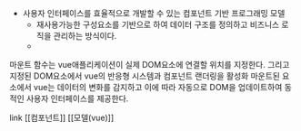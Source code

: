- 사용자 인터페이스를 효율적으로 개발할 수 있는 컴포넌트 기반 프로그래밍 모델
	- 재사용가능한 구성요소를 기반으로 하여 데이터 구조를 정의하고 비즈니스 로직을 관리하는 방식이다.
	- 

마운트 함수는 vue애플리케이션이 실제 DOM요소에 연결할 위치를 지정한다.
그리고 지정된 DOM요소에서 vue의 반응형 시스템과 컴포넌트 랜더링을 활성화
마운트된 요소에서 vue는 데이터의 변화를 감지하고 이에 따라 자동으로 DOM을 업데이트하여 동적인 사용자 인터페이스를 제공한다. 

link
[[컴포넌트]]
[[모델(vue)]]